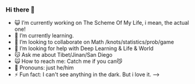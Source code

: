 ### Hi there 👋



- 😺 I’m currently working on The Scheme Of My Life, i mean, the actual one!
- 🌱 I’m currently learning.
- 🤖 I’m looking to collaborate on Math /knots/statistics/prob/game
- 🎃 I’m looking for help with Deep Learning & Life & World
- 😽 Ask me about Tibet/Jinan/San Diego
- 🙀 How to reach me: Catch me if you can😼
- 👾 Pronouns: just he/him
- ⚡ Fun fact: I can't see anything in the dark. But i love it. 
-->
